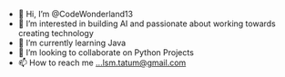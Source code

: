 - 👋 Hi, I’m @CodeWonderland13
- 👀 I’m interested in building AI and passionate about working towards creating technology
- 🌱 I’m currently learning Java
- 💞️ I’m looking to collaborate on Python Projects
- 📫 How to reach me ...lsm.tatum@gmail.com

<!---
CodeWonderland13/CodeWonderland13 is a ✨ special ✨ repository because its `README.md` (this file) appears on your GitHub profile.
You can click the Preview link to take a look at your changes.
--->
